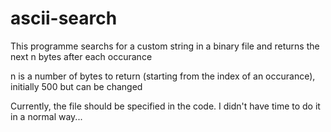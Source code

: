 # ascii-search
This programme searchs for a custom string in a binary file and returns the next n bytes after each occurance

n is a number of bytes to return (starting from the index of an occurance), initially 500 but can be changed

Currently, the file should be specified in the code. I didn't have time to do it in a normal way... 
